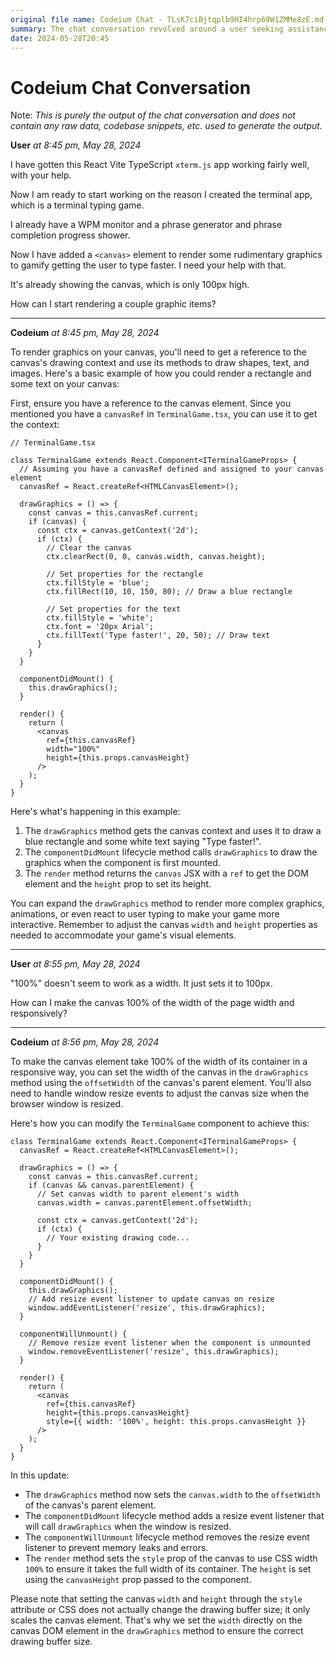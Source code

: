 ```yaml
---
original file name: Codeium Chat - TLsK7ciBjtqplb9HI4hrp69W1ZMMe8zE.md
summary: The chat conversation revolved around a user seeking assistance with rendering graphics on a canvas element in their React Vite TypeScript `xterm.js` terminal app for a typing game. The user had already implemented a WPM monitor, phrase generator, and phrase completion progress shower. They added a `<canvas>` element to display graphics and needed help starting to render graphic items on it. Codeium provided guidance on using the canvas context to draw shapes, text, and images. The user encountered an issue with making the canvas width responsive and sought help in making it 100% of the page width. Codeium then suggested modifying the `TerminalGame` component to dynamically set the canvas width to the parent element's width and handle window resize events for responsiveness. This involved adjusting the `drawGraphics` method, adding event listeners for window resize, and setting the canvas width using parent element's offset.
date: 2024-05-28T20:45
---
```


# Codeium Chat Conversation

Note: _This is purely the output of the chat conversation and does not contain any raw data, codebase snippets, etc. used to generate the output._

**User** _at 8:45 pm, May 28, 2024_

I have gotten this React Vite TypeScript `xterm.js` app working fairly well, with your help.

Now I am ready to start working on the reason I created the terminal app, which is a terminal typing game.

I already have a WPM monitor and a phrase generator and phrase completion progress shower.

Now I have added a `<canvas>` element to render some rudimentary graphics to gamify getting the user to type faster. I need your help with that. 

It's already showing the canvas, which is only 100px high. 

How can I start rendering a couple graphic items?

---

**Codeium** _at 8:45 pm, May 28, 2024_

To render graphics on your canvas, you'll need to get a reference to the canvas's drawing context and use its methods to draw shapes, text, and images. Here's a basic example of how you could render a rectangle and some text on your canvas:

First, ensure you have a reference to the canvas element. Since you mentioned you have a `canvasRef` in `TerminalGame.tsx`, you can use it to get the context:

```tsx
// TerminalGame.tsx

class TerminalGame extends React.Component<ITerminalGameProps> {
  // Assuming you have a canvasRef defined and assigned to your canvas element
  canvasRef = React.createRef<HTMLCanvasElement>();

  drawGraphics = () => {
    const canvas = this.canvasRef.current;
    if (canvas) {
      const ctx = canvas.getContext('2d');
      if (ctx) {
        // Clear the canvas
        ctx.clearRect(0, 0, canvas.width, canvas.height);

        // Set properties for the rectangle
        ctx.fillStyle = 'blue';
        ctx.fillRect(10, 10, 150, 80); // Draw a blue rectangle

        // Set properties for the text
        ctx.fillStyle = 'white';
        ctx.font = '20px Arial';
        ctx.fillText('Type faster!', 20, 50); // Draw text
      }
    }
  }

  componentDidMount() {
    this.drawGraphics();
  }

  render() {
    return (
      <canvas
        ref={this.canvasRef}
        width="100%"
        height={this.props.canvasHeight}
      />
    );
  }
}
```

Here's what's happening in this example:

1. The `drawGraphics` method gets the canvas context and uses it to draw a blue rectangle and some white text saying "Type faster!".
2. The `componentDidMount` lifecycle method calls `drawGraphics` to draw the graphics when the component is first mounted.
3. The `render` method returns the `canvas` JSX with a `ref` to get the DOM element and the `height` prop to set its height.

You can expand the `drawGraphics` method to render more complex graphics, animations, or even react to user typing to make your game more interactive. Remember to adjust the canvas `width` and `height` properties as needed to accommodate your game's visual elements.

---

**User** _at 8:55 pm, May 28, 2024_

"100%" doesn't seem to work as a width. It just sets it to 100px.

How can I make the canvas 100% of the width of the page width and responsively?

---

**Codeium** _at 8:56 pm, May 28, 2024_

To make the canvas element take 100% of the width of its container in a responsive way, you can set the width of the canvas in the `drawGraphics` method using the `offsetWidth` of the canvas's parent element. You'll also need to handle window resize events to adjust the canvas size when the browser window is resized.

Here's how you can modify the `TerminalGame` component to achieve this:

```tsx
class TerminalGame extends React.Component<ITerminalGameProps> {
  canvasRef = React.createRef<HTMLCanvasElement>();

  drawGraphics = () => {
    const canvas = this.canvasRef.current;
    if (canvas && canvas.parentElement) {
      // Set canvas width to parent element's width
      canvas.width = canvas.parentElement.offsetWidth;

      const ctx = canvas.getContext('2d');
      if (ctx) {
        // Your existing drawing code...
      }
    }
  }

  componentDidMount() {
    this.drawGraphics();
    // Add resize event listener to update canvas on resize
    window.addEventListener('resize', this.drawGraphics);
  }

  componentWillUnmount() {
    // Remove resize event listener when the component is unmounted
    window.removeEventListener('resize', this.drawGraphics);
  }

  render() {
    return (
      <canvas
        ref={this.canvasRef}
        height={this.props.canvasHeight}
        style={{ width: '100%', height: this.props.canvasHeight }}
      />
    );
  }
}
```

In this update:

- The `drawGraphics` method now sets the `canvas.width` to the `offsetWidth` of the canvas's parent element.
- The `componentDidMount` lifecycle method adds a resize event listener that will call `drawGraphics` when the window is resized.
- The `componentWillUnmount` lifecycle method removes the resize event listener to prevent memory leaks and errors.
- The `render` method sets the `style` prop of the canvas to use CSS width `100%` to ensure it takes the full width of its container. The `height` is set using the `canvasHeight` prop passed to the component.

Please note that setting the canvas `width` and `height` through the `style` attribute or CSS does not actually change the drawing buffer size; it only scales the canvas element. That's why we set the `width` directly on the canvas DOM element in the `drawGraphics` method to ensure the correct drawing buffer size.